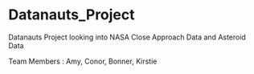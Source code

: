 # Datanauts_Project

Datanauts Project looking into NASA Close Approach Data and Asteroid Data

Team Members : Amy, Conor, Bonner, Kirstie
